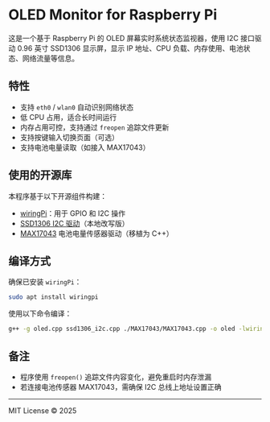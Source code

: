 # OLED Monitor for Raspberry Pi

这是一个基于 Raspberry Pi 的 OLED 屏幕实时系统状态监视器，使用 I2C 接口驱动 0.96 英寸 SSD1306 显示屏，显示 IP 地址、CPU 负载、内存使用、电池状态、网络流量等信息。

## 特性

- 支持 `eth0` / `wlan0` 自动识别网络状态
- 低 CPU 占用，适合长时间运行
- 内存占用可控，支持通过 `freopen` 追踪文件更新
- 支持按键输入切换页面（可选）
- 支持电池电量读取（如接入 MAX17043）

## 使用的开源库

本程序基于以下开源组件构建：

- [wiringPi](http://wiringpi.com/)：用于 GPIO 和 I2C 操作
- [SSD1306 I2C 驱动](https://github.com/adafruit/Adafruit_SSD1306)（本地改写版）
- [MAX17043](https://github.com/lucadentella/ArduinoLib_MAX17043) 电池电量传感器驱动（移植为 C++）

## 编译方式

确保已安装 `wiringPi`：

```bash
sudo apt install wiringpi
```

使用以下命令编译：

```bash
g++ -g oled.cpp ssd1306_i2c.cpp ./MAX17043/MAX17043.cpp -o oled -lwiringPi -rdynamic
```

## 备注

- 程序使用 `freopen()` 追踪文件内容变化，避免重启时内存泄漏
- 若连接电池传感器 MAX17043，需确保 I2C 总线上地址设置正确

---

MIT License © 2025
